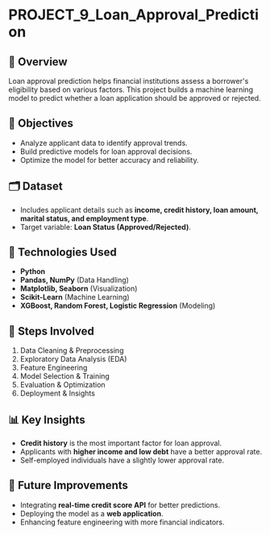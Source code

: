 # PROJECT_9_Loan_Approval_Prediction    
    
## 📌 Overview   
Loan approval prediction helps financial institutions assess a borrower's eligibility based on various factors. This project builds a machine learning model to predict whether a loan application should be approved or rejected.

## 🎯 Objectives
- Analyze applicant data to identify approval trends.
- Build predictive models for loan approval decisions.
- Optimize the model for better accuracy and reliability.

## 🗂️ Dataset
- Includes applicant details such as **income, credit history, loan amount, marital status, and employment type**.
- Target variable: **Loan Status (Approved/Rejected)**.

## 🔧 Technologies Used
- **Python**
- **Pandas, NumPy** (Data Handling)
- **Matplotlib, Seaborn** (Visualization)
- **Scikit-Learn** (Machine Learning) 
- **XGBoost, Random Forest, Logistic Regression** (Modeling)

## 🚀 Steps Involved
1. Data Cleaning & Preprocessing  
2. Exploratory Data Analysis (EDA)  
3. Feature Engineering  
4. Model Selection & Training  
5. Evaluation & Optimization  
6. Deployment & Insights  

## 📊 Key Insights
- **Credit history** is the most important factor for loan approval.
- Applicants with **higher income and low debt** have a better approval rate.
- Self-employed individuals have a slightly lower approval rate.


## 📌 Future Improvements
- Integrating **real-time credit score API** for better predictions.
- Deploying the model as a **web application**.
- Enhancing feature engineering with more financial indicators.

